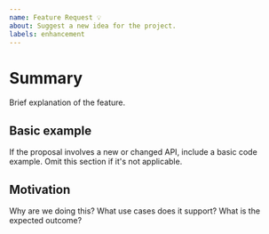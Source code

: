 ```yaml
---
name: Feature Request 💡
about: Suggest a new idea for the project.
labels: enhancement
---
```


# Summary
Brief explanation of the feature.

## Basic example
If the proposal involves a new or changed API, include a basic code example. Omit this section if it's not applicable.

## Motivation
Why are we doing this? What use cases does it support? What is the expected outcome?
